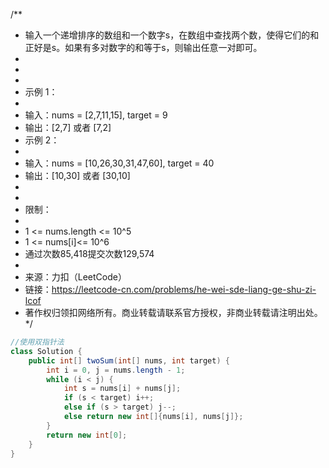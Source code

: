 /**

* 输入一个递增排序的数组和一个数字s，在数组中查找两个数，使得它们的和正好是s。如果有多对数字的和等于s，则输出任意一对即可。
*
*
*
* 示例 1：
*
* 输入：nums = [2,7,11,15], target = 9
* 输出：[2,7] 或者 [7,2]
* 示例 2：
*
* 输入：nums = [10,26,30,31,47,60], target = 40
* 输出：[10,30] 或者 [30,10]
*
*
* 限制：
*
* 1 <= nums.length <= 10^5
* 1 <= nums[i]<= 10^6
* 通过次数85,418提交次数129,574
*
* 来源：力扣（LeetCode）
* 链接：https://leetcode-cn.com/problems/he-wei-sde-liang-ge-shu-zi-lcof
* 著作权归领扣网络所有。商业转载请联系官方授权，非商业转载请注明出处。
  */

````java
//使用双指针法
class Solution {
    public int[] twoSum(int[] nums, int target) {
        int i = 0, j = nums.length - 1;
        while (i < j) {
            int s = nums[i] + nums[j];
            if (s < target) i++;
            else if (s > target) j--;
            else return new int[]{nums[i], nums[j]};
        }
        return new int[0];
    }
}
````

